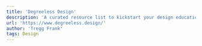 ```yaml
---
title: 'Degreeless Design'
description: 'A curated resource list to kickstart your design education.'
url: 'https://www.degreeless.design/'
author: 'Tregg Frank'
tags: Design
---
```

